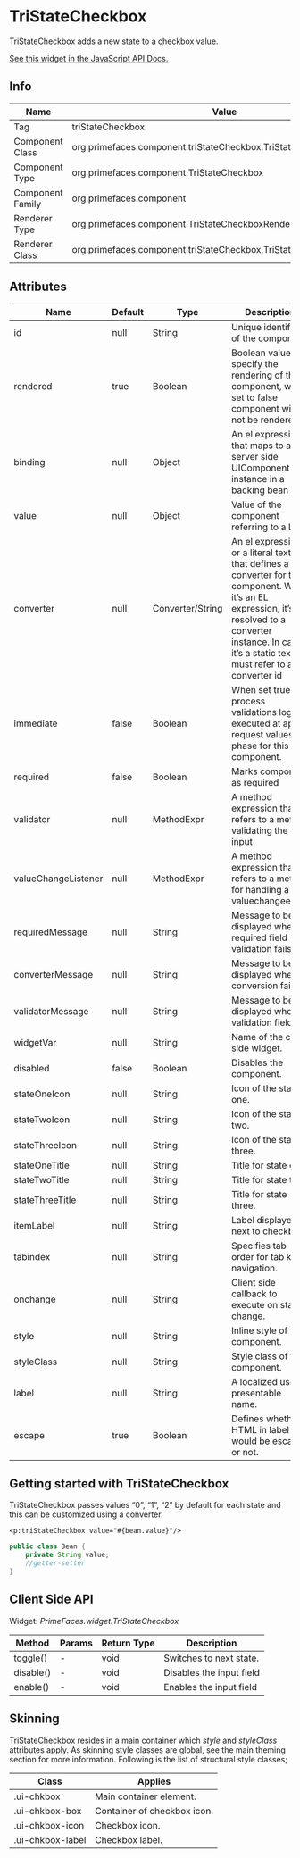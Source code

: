 # TriStateCheckbox

TriStateCheckbox adds a new state to a checkbox value.

[See this widget in the JavaScript API Docs.](../jsdocs/classes/src_primefaces.primefaces.widget.tristatecheckbox-1.html)

## Info

| Name | Value |
| --- | --- |
| Tag | triStateCheckbox
| Component Class | org.primefaces.component.triStateCheckbox.TriStateCheckbox
| Component Type | org.primefaces.component.TriStateCheckbox
| Component Family | org.primefaces.component |
| Renderer Type | org.primefaces.component.TriStateCheckboxRenderer
| Renderer Class | org.primefaces.component.triStateCheckbox.TriStateCheckboxRenderer

## Attributes

| Name | Default | Type | Description |
| --- | --- | --- | --- |
id | null | String | Unique identifier of the component
rendered | true | Boolean | Boolean value to specify the rendering of the component, when set to false component will not be rendered.
binding | null | Object | An el expression that maps to a server side UIComponent instance in a backing bean
value | null | Object | Value of the component referring to a List.
converter | null | Converter/String | An el expression or a literal text that defines a converter for the component. When it’s an EL expression, it’s resolved to a converter instance. In case it’s a static text, it must refer to a converter id
immediate | false | Boolean | When set true, process validations logic is executed at apply request values phase for this component.
required | false | Boolean | Marks component as required
validator | null | MethodExpr | A method expression that refers to a method validating the input
valueChangeListener | null | MethodExpr | A method expression that refers to a method for handling a valuechangeevent
requiredMessage | null | String | Message to be displayed when required field validation fails.
converterMessage | null | String | Message to be displayed when conversion fails.
validatorMessage | null | String | Message to be displayed when validation fields.
widgetVar | null | String | Name of the client side widget.
disabled | false | Boolean | Disables the component.
stateOneIcon | null | String | Icon of the state one.
stateTwoIcon | null | String | Icon of the state two.
stateThreeIcon | null | String | Icon of the state three.
stateOneTitle | null | String | Title for state one.
stateTwoTitle | null | String | Title for state two
stateThreeTitle | null | String | Title for state three.
itemLabel | null | String | Label displayed next to checkbox.
tabindex | null | String | Specifies tab order for tab key navigation.
onchange | null | String | Client side callback to execute on state change.
style | null | String | Inline style of the component.
styleClass | null | String | Style class of the component.
label | null | String | A localized user presentable name.
escape | true | Boolean | Defines whether HTML in label would be escaped or not.

## Getting started with TriStateCheckbox
TriStateCheckbox passes values “0”, “1”, “2” by default for each state and this can be customized
using a converter.

```xhtml
<p:triStateCheckbox value="#{bean.value}"/>
```
```java
public class Bean {
    private String value;
    //getter-setter
}
```
## Client Side API
Widget: _PrimeFaces.widget.TriStateCheckbox_

| Method | Params | Return Type | Description |
| --- | --- | --- | --- |
toggle() | - | void | Switches to next state.
disable() | - | void | Disables the input field
enable() | - | void | Enables the input field

## Skinning
TriStateCheckbox resides in a main container which _style_ and _styleClass_ attributes apply. As
skinning style classes are global, see the main theming section for more information. Following is
the list of structural style classes;

| Class | Applies |
| --- | --- |
.ui-chkbox | Main container element.
.ui-chkbox-box | Container of checkbox icon.
.ui-chkbox-icon | Checkbox icon.
.ui-chkbox-label | Checkbox label.
